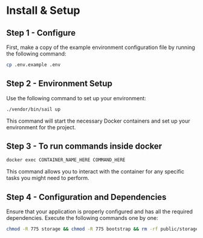 # Install & Setup

## Step 1 - Configure
First, make a copy of the example environment configuration file by running the following command:
```bash
cp .env.example .env
```

## Step 2 - Environment Setup
Use the following command to set up your environment:
```bash
./vendor/bin/sail up
```
This command will start the necessary Docker containers and set up your environment for the project.

## Step 3 - To run commands inside docker
```bash
docker exec CONTAINER_NAME_HERE COMMAND_HERE
```
This command allows you to interact with the container for any specific tasks you might need to perform.

## Step 4 - Configuration and Dependencies
Ensure that your application is properly configured and has all the required dependencies. Execute the following commands one by one:
```bash
chmod -R 775 storage && chmod -R 775 bootstrap && rm -rf public/storage && php artisan key:generate && php artisan storage:link && php artisan migrate --seed && npm run install
```